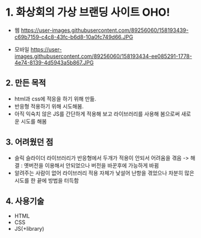# 1. 화상회의 가상 브랜딩 사이트 OHO!

* 웹
https://user-images.githubusercontent.com/89256060/158193439-c69b7159-c4c8-43fc-b6d8-10a0fc749d66.JPG

* 모바일
https://user-images.githubusercontent.com/89256060/158193434-ee085291-1778-4e74-8139-4d5943a5b867.JPG


## 2. 만든 목적

* html과 css에 적응을 하기 위해 만듦.
* 반응형 적용하기 위해 시도해봄.
* 아직 익숙치 않은 JS를 간단하게 적용해 보고 라이브러리를 사용해 봄으로써 새로운 시도를 해봄

## 3. 어려웠던 점
* 슬릭 슬라이더 라이브러리가 반응형에서 두개가 적용이 안되서 어려움을 겪음 -> 해결 : 옛버전을 이용해서 안되었으나 버전을 바꾼후에 가능하게 바뀜
* 알려주는 사람이 없어 라이브러리 적용 자체가 낯설어 난항을 겪었으나 차분히 많은 시도를 한 끝에 방법을 터득함

## 4. 사용기술
* HTML
* CSS
* JS(+library)

